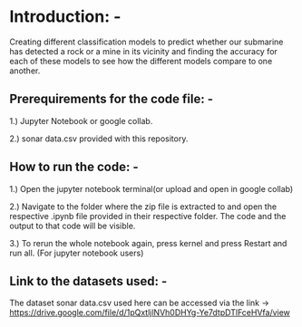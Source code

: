 # Introduction: -

Creating different classification models to predict whether our submarine has detected a rock or a mine in its vicinity and finding the accuracy for each of these models to see how the different models compare to one another.


## Prerequirements for the code file: -

1.) Jupyter Notebook or google collab.

2.) sonar data.csv provided with this repository.


## How to run the code: -

1.) Open the jupyter notebook terminal(or upload and open in google collab) 

2.) Navigate to the folder where the zip file is extracted to and open the respective .ipynb file provided in their respective folder. The code and the output to that code will be visible.

3.) To rerun the whole notebook again, press kernel and press Restart and run all. (For jupyter notebook users)


## Link to the datasets used: -

The dataset sonar data.csv used here can be accessed via the link -> https://drive.google.com/file/d/1pQxtljlNVh0DHYg-Ye7dtpDTlFceHVfa/view
